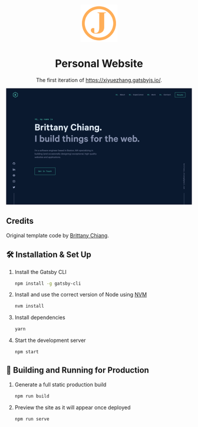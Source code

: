 <div align="center">
  <img alt="Logo" src="https://raw.githubusercontent.com/JasmineZhangxyz/website-v1/main/src/images/logo.png" width="100" />
</div>
<h1 align="center">
  Personal Website
</h1>
<p align="center">
  The first iteration of <a href="https://xiyuezhang.gatsbyjs.io/" target="_blank">https://xiyuezhang.gatsbyjs.io/</a>.
</p>

![demo](https://raw.githubusercontent.com/JasmineZhangxyz/website-v1/main/src/images/demo.png)

## Credits

Original template code by [Brittany Chiang](https://github.com/bchiang7/v4).

## 🛠 Installation & Set Up

1. Install the Gatsby CLI

   ```sh
   npm install -g gatsby-cli
   ```

2. Install and use the correct version of Node using [NVM](https://github.com/nvm-sh/nvm)

   ```sh
   nvm install
   ```

3. Install dependencies

   ```sh
   yarn
   ```

4. Start the development server

   ```sh
   npm start
   ```

## 🚀 Building and Running for Production

1. Generate a full static production build

   ```sh
   npm run build
   ```

1. Preview the site as it will appear once deployed

   ```sh
   npm run serve
   ```
